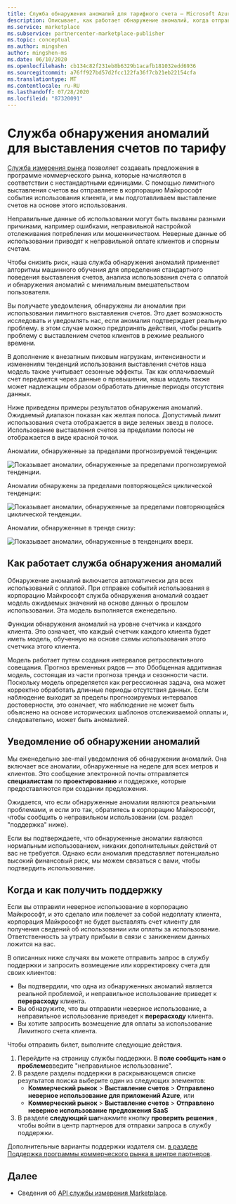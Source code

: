 ```yaml
---
title: Служба обнаружения аномалий для тарифного счета — Microsoft Azure Marketplace
description: Описывает, как работает обнаружение аномалий, когда отправляются уведомления и что делать с ними, а также варианты поддержки.
ms.service: marketplace
ms.subservice: partnercenter-marketplace-publisher
ms.topic: conceptual
ms.author: mingshen
author: mingshen-ms
ms.date: 06/10/2020
ms.openlocfilehash: cb134c82f231eb8b6329b1acafb181032edd6936
ms.sourcegitcommit: a76ff927bd57d2fcc122fa36f7cb21eb22154cfa
ms.translationtype: MT
ms.contentlocale: ru-RU
ms.lasthandoff: 07/28/2020
ms.locfileid: "87320091"
---
```

# <a name="anomaly-detection-service-for-metered-billing"></a>Служба обнаружения аномалий для выставления счетов по тарифу

[Служба измерения рынка](marketplace-metering-service-apis-faq.md) позволяет создавать предложения в программе коммерческого рынка, которые начисляются в соответствии с нестандартными единицами. С помощью лимитного выставления счетов вы отправляете в корпорацию Майкрософт события использования клиента, и мы подготавливаем выставление счетов на основе этого использования.

Неправильные данные об использовании могут быть вызваны разными причинами, например ошибками, неправильной настройкой отслеживания потребления или мошенничеством. Неверные данные об использовании приводят к неправильной оплате клиентов и спорным счетам.

Чтобы снизить риск, наша служба обнаружения аномалий применяет алгоритмы машинного обучения для определения стандартного поведения выставления счетов, анализа использования счета с оплатой и обнаружения аномалий с минимальным вмешательством пользователя.

Вы получаете уведомления, обнаружены ли аномалии при использовании лимитного выставления счетов. Это дает возможность исследовать и уведомлять нас, если аномалия подтверждает реальную проблему. в этом случае можно предпринять действия, чтобы решить проблему с выставлением счетов клиентов в режиме реального времени.

В дополнение к внезапным пиковым нагрузкам, интенсивности и изменениям тенденций использования выставления счетов наша модель также учитывает сезонные эффекты. Так как оплачиваемый счет передается через данные о превышении, наша модель также может надлежащим образом обработать длинные периоды отсутствия данных.

Ниже приведены примеры результатов обнаружения аномалий. Ожидаемый диапазон показан как желтая полоса. Допустимый лимит использования счета отображается в виде зеленых звезд в полосе. Использование выставления счетов за пределами полосы не отображается в виде красной точки.  

Аномалии, обнаруженные за пределами прогнозируемой тенденции:

![Показывает аномалии, обнаруженные за пределами прогнозируемой тенденции.](media/anomaly-1.png)

Аномалии обнаружены за пределами повторяющейся циклической тенденции:

![Показывает аномалии, обнаруженные за пределами повторяющейся циклической тенденции.](media/anomaly-2.png)

Аномалии, обнаруженные в тренде снизу:

![Показывает аномалии, обнаруженные в тенденциях вверх.](media/anomaly-3.png)

## <a name="how-anomaly-detection-service-works"></a>Как работает служба обнаружения аномалий

Обнаружение аномалий включается автоматически для всех использований с оплатой. При отправке событий использования в корпорацию Майкрософт служба обнаружения аномалий создает модель ожидаемых значений на основе данных о прошлом использовании. Эта модель выполняется еженедельно.

Функции обнаружения аномалий на уровне счетчика и каждого клиента. Это означает, что каждый счетчик каждого клиента будет иметь модель, обученную на основе схемы использования этого счетчика этого клиента.

Модель работает путем создания интервалов ретроспективного совещания. Прогноз временных рядов — это Обобщенная аддитивная модель, состоящая из части прогноза тренда и сезонности части. Поскольку модель определяется как регрессионная задача, она может корректно обработать длинные периоды отсутствия данных. Если наблюдение выходит за пределы прогнозируемых интервалов достоверности, это означает, что наблюдение не может быть объяснено на основе исторических шаблонов отслеживаемой оплаты и, следовательно, может быть аномалией.

## <a name="anomaly-detection-notification"></a>Уведомление об обнаружении аномалий

Мы еженедельно заe-mail уведомления об обнаружении аномалий. Она включает все аномалии, обнаруженные на неделе для всех метров и клиентов. Это сообщение электронной почты отправляется **специалистам** по **проектированию** и поддержке, которые предоставляются при создании предложения.

Ожидается, что если обнаруженные аномалии являются реальными проблемами, и если это так, обратитесь в корпорацию Майкрософт, чтобы сообщить о неправильном использовании (см. раздел "поддержка" ниже).

Если вы подтверждаете, что обнаруженные аномалии являются нормальным использованием, никаких дополнительных действий от вас не требуется. Однако если аномалия представляет потенциально высокий финансовый риск, мы можем связаться с вами, чтобы подтвердить использование.  

## <a name="when-and-how-to-get-support"></a>Когда и как получить поддержку

Если вы отправили неверное использование в корпорацию Майкрософт, и это сделало или повлечет за собой недоплату клиента, корпорация Майкрософт не будет выставлять счет клиенту для получения сведений об использовании или оплаты за использование. Ответственность за утрату прибыли в связи с занижением данных ложится на вас.

В описанных ниже случаях вы можете отправить запрос в службу поддержки и запросить возмещение или корректировку счета для своих клиентов:

- Вы подтвердили, что одна из обнаруженных аномалий является реальной проблемой, и неправильное использование приведет к **перерасходу** клиента.
- Вы обнаружите, что вы отправили неверное использование, а неправильное использование приведет к **перерасходу** клиента.
- Вы хотите запросить возмещение для оплаты за использование Лимитного счета клиента.

Чтобы отправить билет, выполните следующие действия.

1. Перейдите на страницу службы поддержки. В **поле сообщить нам о проблеме**введите "неправильное использование".
2. В разделе разделы поддержки в раскрывающемся списке результатов поиска выберите один из следующих элементов:
    - **Коммерческий рынок**  >  **Выставление счетов**  >  **Отправлено неверное использование для приложений Azure**, или
    - **Коммерческий рынок**  >  **Выставление счетов**  >  **Отправлено неверное использование предложения SaaS**
3. В разделе **следующий шаг**нажмите кнопку **проверить решения** , чтобы войти в центр партнеров для отправки запроса в службу поддержки.

Дополнительные варианты поддержки издателя см. [в разделе Поддержка программы коммерческого рынка в центре партнеров](support.md).

## <a name="next-step"></a>Далее

- Сведения об [API службы измерения Marketplace](marketplace-metering-service-apis.md).
